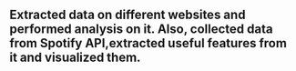 ## Extracted data on different websites and performed analysis on it. Also, collected data from Spotify API,extracted useful features from it and visualized them. 
